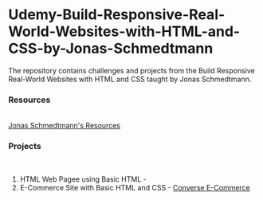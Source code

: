 # Udemy-Build-Responsive-Real-World-Websites-with-HTML-and-CSS-by-Jonas-Schmedtmann
The repository contains challenges and projects from the Build Responsive Real-World Websites with HTML and CSS taught by Jonas Schmedtmann.

### Resources
<br>
<a href="https://codingheroes.io/resources/">Jonas Schmedtmann's Resources</a>

### Projects
<br>

<ol>
 <li> HTML Web Pagee using Basic HTML - 
 <li> E-Commerce Site with Basic HTML and CSS - <a href="https://sclauguico.github.io/ecommerce-converse-basic-html-css/">Converse E-Commerce</a>
</ol>
